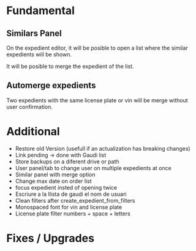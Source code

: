 # Fundamental


## Similars Panel
On the expedient editor,
it will be posible to open a list
where the similar expedients will be shown.

It will be posible to merge the expedient of the list.

## Automerge expedients
Two expedients with the same license plate or vin
will be merge without user confirmation.

# Additional

- Restore old Version (usefull if an actualization has breaking changes)
- Link pending -> done with Gaudi list
- Store backups on a diferent drive or path
- User panel/tab to change user on multiple expedients at once
- Similar panel with merge option
- Change max date on order list
- focus expedient insted of opening twice
- Escriure a la llista de gaudi el nom de usuari
- Clean filters after create_expedient_from_filters
- Monospaced font for vin and license plate
- License plate filter numbers + space + letters

# Fixes / Upgrades
